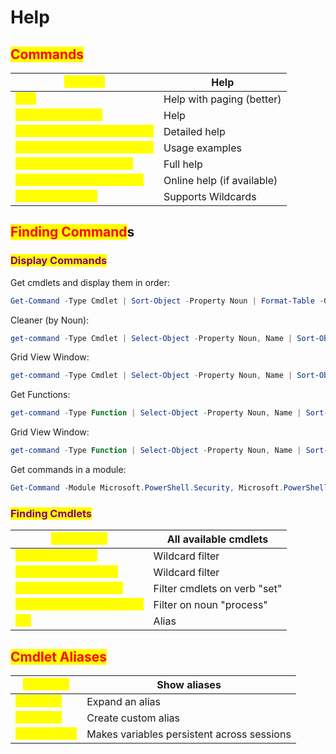 # Help

## <mark style="color:red;">Commands</mark>

| <mark style="color:yellow;">`Get-Help`</mark>                    | Help                       |
| ---------------------------------------------------------------- | -------------------------- |
| <mark style="color:yellow;">`Help`</mark>                        | Help with paging (better)  |
| <mark style="color:yellow;">`Get-Help <cmdlet>`</mark>           | Help                       |
| <mark style="color:yellow;">`Get-Help <cmdlet> -detailed`</mark> | Detailed help              |
| <mark style="color:yellow;">`Get-Help <cmdlet> -examples`</mark> | Usage examples             |
| <mark style="color:yellow;">`Get-Help <cmdlet> -full`</mark>     | Full help                  |
| <mark style="color:yellow;">`Get-Help <cmdlet> -online`</mark>   | Online help (if available) |
| <mark style="color:yellow;">`Help Get-EventS*`</mark>            | Supports Wildcards         |

## <mark style="color:red;">Finding Command</mark>s

### <mark style="color:purple;">Display Commands</mark>

Get cmdlets and display them in order:

```powershell
Get-Command -Type Cmdlet | Sort-Object -Property Noun | Format-Table -GroupBy Noun
```

Cleaner (by Noun):

```powershell
get-command -Type Cmdlet | Select-Object -Property Noun, Name | Sort-Object Noun | Format-Table -GroupBy Noun
```

Grid View Window:

```powershell
get-command -Type Cmdlet | Select-Object -Property Noun, Name | Sort-Object Noun | Out-GridView -Title "PowerShell Commands by Noun"
```

Get Functions:

```powershell
get-command -Type Function | Select-Object -Property Noun, Name | Sort-Object Noun | Format-Table -GroupBy Noun
```

Grid View Window:

```powershell
get-command -Type Function | Select-Object -Property Noun, Name | Sort-Object Noun | Out-GridView -Title "PowerShell Functions"
```

Get commands in a module:

```powershell
Get-Command -Module Microsoft.PowerShell.Security, Microsoft.PowerShell.Utility
```



### <mark style="color:purple;">Finding Cmdlets</mark>

| <mark style="color:yellow;">`Get-Command`</mark>               | All available cmdlets        |
| -------------------------------------------------------------- | ---------------------------- |
| <mark style="color:yellow;">`Get-Command Set*`</mark>          | Wildcard filter              |
| <mark style="color:yellow;">`Get-Command *Process`</mark>      | Wildcard filter              |
| <mark style="color:yellow;">`Get-Command –Verb Set`</mark>     | Filter cmdlets on verb "set" |
| <mark style="color:yellow;">`Get-Command –Noun process`</mark> | Filter on noun "process"     |
| <mark style="color:yellow;">`gmc`</mark>                       | Alias                        |



## <mark style="color:red;">Cmdlet Aliases</mark>

| <mark style="color:yellow;">`Get-Alias`</mark>    | Show aliases                               |
| ------------------------------------------------- | ------------------------------------------ |
| <mark style="color:yellow;">`alias gcm`</mark>    | Expand an alias                            |
| <mark style="color:yellow;">`New-Alias`</mark>    | Create custom alias                        |
| <mark style="color:yellow;">`Export-Alias`</mark> | Makes variables persistent across sessions |




